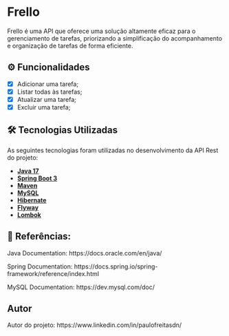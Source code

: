 # Frello

<p>Frello é uma API que oferece uma solução altamente eficaz para o gerenciamento de tarefas, priorizando a simplificação do acompanhamento e organização de tarefas de forma eficiente.</p>

## ⚙️ Funcionalidades

- [x] Adicionar uma tarefa;
- [x] Listar todas às tarefas;
- [x] Atualizar uma tarefa;
- [x] Excluir uma tarefa;

## 🛠 Tecnologias Utilizadas

<p>As seguintes tecnologias foram utilizadas no desenvolvimento da API Rest do projeto:</p>

- **[Java 17](https://www.oracle.com/java)**
- **[Spring Boot 3](https://spring.io/projects/spring-boot)**
- **[Maven](https://maven.apache.org)**
- **[MySQL](https://www.mysql.com)**
- **[Hibernate](https://hibernate.org)**
- **[Flyway](https://flywaydb.org)**
- **[Lombok](https://projectlombok.org)**

## 📝 Referências:

<p>Java Documentation: https://docs.oracle.com/en/java/</p>
<p>Spring Documentation: https://docs.spring.io/spring-framework/reference/index.html </p>
<p>MySQL Documentation: https://dev.mysql.com/doc/</p>

## Autor
<p>Autor do projeto: https://www.linkedin.com/in/paulofreitasdn/</p>
